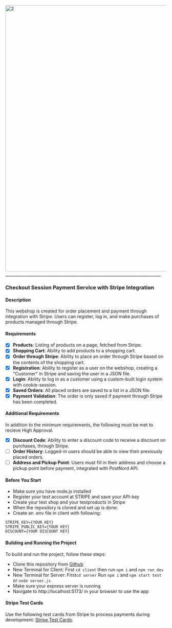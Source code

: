 <img width="833" alt="2" src="https://github.com/billiswruce/shop/assets/98770226/8af26657-32db-473e-b2ab-5c83a1c6c7ed">
____________________________________________________________________________

### Checkout Session Payment Service with Stripe Integration

#### Description

This webshop is created for order placement and payment through integration with Stripe.
Users can register, log in, and make purchases of products managed through Stripe.

#### Requirements

- [x] **Products**: Listing of products on a page, fetched from Stripe.
- [x] **Shopping Cart**: Ability to add products to a shopping cart.
- [x] **Order through Stripe**: Ability to place an order through Stripe based on the contents of the shopping cart.
- [x] **Registration**: Ability to register as a user on the webshop, creating a "Customer" in Stripe and saving the user in a JSON file.
- [x] **Login**: Ability to log in as a customer using a custom-built login system with cookie-session.
- [x] **Saved Orders**: All placed orders are saved to a list in a JSON file.
- [x] **Payment Validation**: The order is only saved if payment through Stripe has been completed.

#### Additional Requirements

In addition to the minimum requirements, the following must be met to recieve High Approval.

- [x] **Discount Code**: Ability to enter a discount code to receive a discount on purchases, through Stripe.
- [ ] **Order History**: Logged-in users should be able to view their previously placed orders.
- [ ] **Address and Pickup Point**: Users must fill in their address and choose a pickup point before payment, integrated with PostNord API.

#### Before You Start

- Make sure you have node.js installed
- Register your test account at STRIPE and save your API-key
- Create your test shop and your testproducts in Stripe
- When the repository is cloned and set up is done:
- Create an .env file in client with following:

```plaintext
STRIPE_KEY={YOUR_KEY}
STRIPE_PUBLIC_KEY={YOUR KEY}
DISCOUNT={YOUR DISCOUNT KEY}
```

#### Building and Running the Project

To build and run the project, follow these steps:

- Clone this repository from [Github](https://github.com/billiswruce/flowershop.git)
- New Terminal for Client: First `cd client` then run `npm i` and `npm run dev`
- New Terminal for Server: First`cd server` Run `npm i` and `npm start test` or `node server.js`
- Make sure your express server is running
- Navigate to http://localhost:5173/ in your browser to use the app

#### Stripe Test Cards

Use the following test cards from Stripe to process payments during development: [Stripe Test Cards](https://stripe.com/docs/testing).
